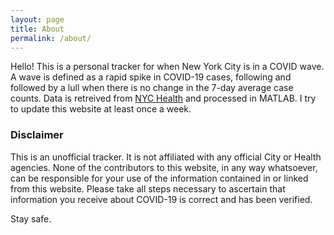```yaml
---
layout: page
title: About
permalink: /about/
---
```


Hello! This is a personal tracker for when New York City is in a COVID wave. A wave is defined as a rapid spike in COVID-19 cases, following and followed by a lull when there is no change in the 7-day average case counts. Data is retreived from [NYC Health](https://github.com/nychealth/coronavirus-data/blob/master/trends/data-by-day.csv) and processed in MATLAB. I try to update this website at least once a week.

### Disclaimer
This is an unofficial tracker. It is not affiliated with any official City or Health agencies. None of the contributors to this website, in any way whatsoever, can be responsible for your use of the information contained in or linked from this website. Please take all steps necessary to ascertain that information you receive about COVID-19 is correct and has been verified.

Stay safe.

